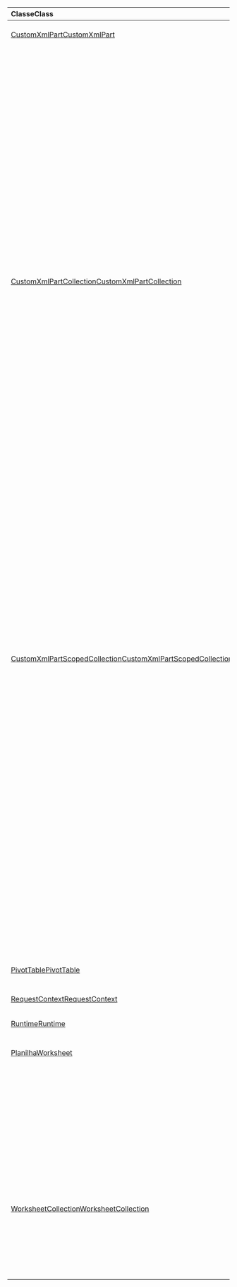 | <span data-ttu-id="1c2e4-101">Classe</span><span class="sxs-lookup"><span data-stu-id="1c2e4-101">Class</span></span> | <span data-ttu-id="1c2e4-102">Campos</span><span class="sxs-lookup"><span data-stu-id="1c2e4-102">Fields</span></span> | <span data-ttu-id="1c2e4-103">Descrição</span><span class="sxs-lookup"><span data-stu-id="1c2e4-103">Description</span></span> |
|:---|:---|:---|
|[<span data-ttu-id="1c2e4-104">CustomXmlPart</span><span class="sxs-lookup"><span data-stu-id="1c2e4-104">CustomXmlPart</span></span>](/javascript/api/excel/excel.customxmlpart)|[<span data-ttu-id="1c2e4-105">delete()</span><span class="sxs-lookup"><span data-stu-id="1c2e4-105">delete()</span></span>](/javascript/api/excel/excel.customxmlpart#delete--)|<span data-ttu-id="1c2e4-106">Exclui a parte XML personalizada.</span><span class="sxs-lookup"><span data-stu-id="1c2e4-106">Deletes the custom XML part.</span></span>|
||[<span data-ttu-id="1c2e4-107">getXml()</span><span class="sxs-lookup"><span data-stu-id="1c2e4-107">getXml()</span></span>](/javascript/api/excel/excel.customxmlpart#getxml--)|<span data-ttu-id="1c2e4-108">Obtém o conteúdo XML completo da parte XML personalizada.</span><span class="sxs-lookup"><span data-stu-id="1c2e4-108">Gets the custom XML part's full XML content.</span></span>|
||[<span data-ttu-id="1c2e4-109">id</span><span class="sxs-lookup"><span data-stu-id="1c2e4-109">id</span></span>](/javascript/api/excel/excel.customxmlpart#id)|<span data-ttu-id="1c2e4-110">A ID da parte XML personalizada.</span><span class="sxs-lookup"><span data-stu-id="1c2e4-110">The custom XML part's ID.</span></span>|
||[<span data-ttu-id="1c2e4-111">namespaceUri</span><span class="sxs-lookup"><span data-stu-id="1c2e4-111">namespaceUri</span></span>](/javascript/api/excel/excel.customxmlpart#namespaceuri)|<span data-ttu-id="1c2e4-112">URI do namespace da parte XML personalizada.</span><span class="sxs-lookup"><span data-stu-id="1c2e4-112">The custom XML part's namespace URI.</span></span>|
||[<span data-ttu-id="1c2e4-113">setXml(xml: string)</span><span class="sxs-lookup"><span data-stu-id="1c2e4-113">setXml(xml: string)</span></span>](/javascript/api/excel/excel.customxmlpart#setxml-xml-)|<span data-ttu-id="1c2e4-114">Define o conteúdo XML completo da parte XML personalizada.</span><span class="sxs-lookup"><span data-stu-id="1c2e4-114">Sets the custom XML part's full XML content.</span></span>|
|[<span data-ttu-id="1c2e4-115">CustomXmlPartCollection</span><span class="sxs-lookup"><span data-stu-id="1c2e4-115">CustomXmlPartCollection</span></span>](/javascript/api/excel/excel.customxmlpartcollection)|[<span data-ttu-id="1c2e4-116">add(xml: string)</span><span class="sxs-lookup"><span data-stu-id="1c2e4-116">add(xml: string)</span></span>](/javascript/api/excel/excel.customxmlpartcollection#add-xml-)|<span data-ttu-id="1c2e4-117">Adiciona uma nova parte XML personalizada à pasta de trabalho.</span><span class="sxs-lookup"><span data-stu-id="1c2e4-117">Adds a new custom XML part to the workbook.</span></span>|
||[<span data-ttu-id="1c2e4-118">getByNamespace(namespaceUri: string)</span><span class="sxs-lookup"><span data-stu-id="1c2e4-118">getByNamespace(namespaceUri: string)</span></span>](/javascript/api/excel/excel.customxmlpartcollection#getbynamespace-namespaceuri-)|<span data-ttu-id="1c2e4-119">Obtém uma nova coleção com escopo de partes XML personalizadas cujos namespaces correspondem ao namespace especificado.</span><span class="sxs-lookup"><span data-stu-id="1c2e4-119">Gets a new scoped collection of custom XML parts whose namespaces match the given namespace.</span></span>|
||[<span data-ttu-id="1c2e4-120">getCount()</span><span class="sxs-lookup"><span data-stu-id="1c2e4-120">getCount()</span></span>](/javascript/api/excel/excel.customxmlpartcollection#getcount--)|<span data-ttu-id="1c2e4-121">Obtém o número de partes XML personalizadas na coleção.</span><span class="sxs-lookup"><span data-stu-id="1c2e4-121">Gets the number of custom XML parts in the collection.</span></span>|
||[<span data-ttu-id="1c2e4-122">getItem(id: string)</span><span class="sxs-lookup"><span data-stu-id="1c2e4-122">getItem(id: string)</span></span>](/javascript/api/excel/excel.customxmlpartcollection#getitem-id-)|<span data-ttu-id="1c2e4-123">Obtém uma parte XML personalizada com base em sua ID.</span><span class="sxs-lookup"><span data-stu-id="1c2e4-123">Gets a custom XML part based on its ID.</span></span>|
||[<span data-ttu-id="1c2e4-124">getItemOrNullObject(id: string)</span><span class="sxs-lookup"><span data-stu-id="1c2e4-124">getItemOrNullObject(id: string)</span></span>](/javascript/api/excel/excel.customxmlpartcollection#getitemornullobject-id-)|<span data-ttu-id="1c2e4-125">Obtém uma parte XML personalizada com base em sua ID.</span><span class="sxs-lookup"><span data-stu-id="1c2e4-125">Gets a custom XML part based on its ID.</span></span>|
||[<span data-ttu-id="1c2e4-126">items</span><span class="sxs-lookup"><span data-stu-id="1c2e4-126">items</span></span>](/javascript/api/excel/excel.customxmlpartcollection#items)|<span data-ttu-id="1c2e4-127">Obtém os itens filhos carregados nesta coleção.</span><span class="sxs-lookup"><span data-stu-id="1c2e4-127">Gets the loaded child items in this collection.</span></span>|
|[<span data-ttu-id="1c2e4-128">CustomXmlPartScopedCollection</span><span class="sxs-lookup"><span data-stu-id="1c2e4-128">CustomXmlPartScopedCollection</span></span>](/javascript/api/excel/excel.customxmlpartscopedcollection)|[<span data-ttu-id="1c2e4-129">getCount()</span><span class="sxs-lookup"><span data-stu-id="1c2e4-129">getCount()</span></span>](/javascript/api/excel/excel.customxmlpartscopedcollection#getcount--)|<span data-ttu-id="1c2e4-130">Obtém o número de partes CustomXML nesta coleção.</span><span class="sxs-lookup"><span data-stu-id="1c2e4-130">Gets the number of CustomXML parts in this collection.</span></span>|
||[<span data-ttu-id="1c2e4-131">getItem(id: string)</span><span class="sxs-lookup"><span data-stu-id="1c2e4-131">getItem(id: string)</span></span>](/javascript/api/excel/excel.customxmlpartscopedcollection#getitem-id-)|<span data-ttu-id="1c2e4-132">Obtém uma parte XML personalizada com base em sua ID.</span><span class="sxs-lookup"><span data-stu-id="1c2e4-132">Gets a custom XML part based on its ID.</span></span>|
||[<span data-ttu-id="1c2e4-133">getItemOrNullObject(id: string)</span><span class="sxs-lookup"><span data-stu-id="1c2e4-133">getItemOrNullObject(id: string)</span></span>](/javascript/api/excel/excel.customxmlpartscopedcollection#getitemornullobject-id-)|<span data-ttu-id="1c2e4-134">Obtém uma parte XML personalizada com base em sua ID.</span><span class="sxs-lookup"><span data-stu-id="1c2e4-134">Gets a custom XML part based on its ID.</span></span>|
||[<span data-ttu-id="1c2e4-135">getOnlyItem()</span><span class="sxs-lookup"><span data-stu-id="1c2e4-135">getOnlyItem()</span></span>](/javascript/api/excel/excel.customxmlpartscopedcollection#getonlyitem--)|<span data-ttu-id="1c2e4-136">Se o conjunto contiver exatamente um item, esse método o retornará.</span><span class="sxs-lookup"><span data-stu-id="1c2e4-136">If the collection contains exactly one item, this method returns it.</span></span>|
||[<span data-ttu-id="1c2e4-137">getOnlyItemOrNullObject()</span><span class="sxs-lookup"><span data-stu-id="1c2e4-137">getOnlyItemOrNullObject()</span></span>](/javascript/api/excel/excel.customxmlpartscopedcollection#getonlyitemornullobject--)|<span data-ttu-id="1c2e4-138">Se o conjunto contiver exatamente um item, esse método o retornará.</span><span class="sxs-lookup"><span data-stu-id="1c2e4-138">If the collection contains exactly one item, this method returns it.</span></span>|
||[<span data-ttu-id="1c2e4-139">items</span><span class="sxs-lookup"><span data-stu-id="1c2e4-139">items</span></span>](/javascript/api/excel/excel.customxmlpartscopedcollection#items)|<span data-ttu-id="1c2e4-140">Obtém os itens filhos carregados nesta coleção.</span><span class="sxs-lookup"><span data-stu-id="1c2e4-140">Gets the loaded child items in this collection.</span></span>|
|[<span data-ttu-id="1c2e4-141">PivotTable</span><span class="sxs-lookup"><span data-stu-id="1c2e4-141">PivotTable</span></span>](/javascript/api/excel/excel.pivottable)|[<span data-ttu-id="1c2e4-142">id</span><span class="sxs-lookup"><span data-stu-id="1c2e4-142">id</span></span>](/javascript/api/excel/excel.pivottable#id)|<span data-ttu-id="1c2e4-143">ID da tabela dinâmica.</span><span class="sxs-lookup"><span data-stu-id="1c2e4-143">ID of the PivotTable.</span></span>|
|[<span data-ttu-id="1c2e4-144">RequestContext</span><span class="sxs-lookup"><span data-stu-id="1c2e4-144">RequestContext</span></span>](/javascript/api/excel/excel.requestcontext)|[<span data-ttu-id="1c2e4-145">runtime</span><span class="sxs-lookup"><span data-stu-id="1c2e4-145">runtime</span></span>](/javascript/api/excel/excel.requestcontext#runtime)|<span data-ttu-id="1c2e4-146">[Conjunto de api: ExcelApi 1.5]</span><span class="sxs-lookup"><span data-stu-id="1c2e4-146">[Api set: ExcelApi 1.5]</span></span>|
|[<span data-ttu-id="1c2e4-147">Runtime</span><span class="sxs-lookup"><span data-stu-id="1c2e4-147">Runtime</span></span>](/javascript/api/excel/excel.runtime)||[<span data-ttu-id="1c2e4-148">Pasta de trabalho</span><span class="sxs-lookup"><span data-stu-id="1c2e4-148">Workbook</span></span>](/javascript/api/excel/excel.workbook)|[<span data-ttu-id="1c2e4-149">customXmlParts</span><span class="sxs-lookup"><span data-stu-id="1c2e4-149">customXmlParts</span></span>](/javascript/api/excel/excel.workbook#customxmlparts)|<span data-ttu-id="1c2e4-150">Representa a coleção de partes XML personalizadas contidas nesta workbook.</span><span class="sxs-lookup"><span data-stu-id="1c2e4-150">Represents the collection of custom XML parts contained by this workbook.</span></span>|
|[<span data-ttu-id="1c2e4-151">Planilha</span><span class="sxs-lookup"><span data-stu-id="1c2e4-151">Worksheet</span></span>](/javascript/api/excel/excel.worksheet)|[<span data-ttu-id="1c2e4-152">getNext(visibleOnly?: boolean)</span><span class="sxs-lookup"><span data-stu-id="1c2e4-152">getNext(visibleOnly?: boolean)</span></span>](/javascript/api/excel/excel.worksheet#getnext-visibleonly-)|<span data-ttu-id="1c2e4-153">Obtém a planilha que segue esta.</span><span class="sxs-lookup"><span data-stu-id="1c2e4-153">Gets the worksheet that follows this one.</span></span>|
||[<span data-ttu-id="1c2e4-154">getNextOrNullObject(visibleOnly?: boolean)</span><span class="sxs-lookup"><span data-stu-id="1c2e4-154">getNextOrNullObject(visibleOnly?: boolean)</span></span>](/javascript/api/excel/excel.worksheet#getnextornullobject-visibleonly-)|<span data-ttu-id="1c2e4-155">Obtém a planilha que segue esta.</span><span class="sxs-lookup"><span data-stu-id="1c2e4-155">Gets the worksheet that follows this one.</span></span>|
||[<span data-ttu-id="1c2e4-156">getPrevious(visibleOnly?: boolean)</span><span class="sxs-lookup"><span data-stu-id="1c2e4-156">getPrevious(visibleOnly?: boolean)</span></span>](/javascript/api/excel/excel.worksheet#getprevious-visibleonly-)|<span data-ttu-id="1c2e4-157">Obtém a planilha que precede essa.</span><span class="sxs-lookup"><span data-stu-id="1c2e4-157">Gets the worksheet that precedes this one.</span></span>|
||[<span data-ttu-id="1c2e4-158">getPreviousOrNullObject(visibleOnly?: boolean)</span><span class="sxs-lookup"><span data-stu-id="1c2e4-158">getPreviousOrNullObject(visibleOnly?: boolean)</span></span>](/javascript/api/excel/excel.worksheet#getpreviousornullobject-visibleonly-)|<span data-ttu-id="1c2e4-159">Obtém a planilha que precede essa.</span><span class="sxs-lookup"><span data-stu-id="1c2e4-159">Gets the worksheet that precedes this one.</span></span>|
|[<span data-ttu-id="1c2e4-160">WorksheetCollection</span><span class="sxs-lookup"><span data-stu-id="1c2e4-160">WorksheetCollection</span></span>](/javascript/api/excel/excel.worksheetcollection)|[<span data-ttu-id="1c2e4-161">getFirst(visibleOnly?: boolean)</span><span class="sxs-lookup"><span data-stu-id="1c2e4-161">getFirst(visibleOnly?: boolean)</span></span>](/javascript/api/excel/excel.worksheetcollection#getfirst-visibleonly-)|<span data-ttu-id="1c2e4-162">Obtém a primeira planilha na coleção.</span><span class="sxs-lookup"><span data-stu-id="1c2e4-162">Gets the first worksheet in the collection.</span></span>|
||[<span data-ttu-id="1c2e4-163">getLast(visibleOnly?: boolean)</span><span class="sxs-lookup"><span data-stu-id="1c2e4-163">getLast(visibleOnly?: boolean)</span></span>](/javascript/api/excel/excel.worksheetcollection#getlast-visibleonly-)|<span data-ttu-id="1c2e4-164">Obtém a última planilha na coleção.</span><span class="sxs-lookup"><span data-stu-id="1c2e4-164">Gets the last worksheet in the collection.</span></span>|
